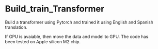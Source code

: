 # Build_train_Transformer
Build a transformer using Pytorch and trained it using English and Spanish translation.

If GPU is avaiable, then move the data and model to GPU. The code has been tested on Apple silicon M2 chip.
